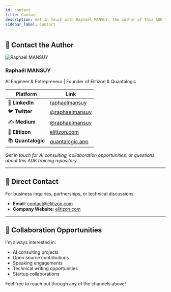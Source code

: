 ```yaml
---
id: contact
title: Contact
description: Get in touch with Raphaël MANSUY, the author of this ADK training repository
sidebar_label: Contact
---
```


## 👤 Contact the Author

![Raphaël MANSUY](/img/raphael_mansuy.png)

### Raphaël MANSUY

AI Engineer & Entrepreneur | Founder of Elitizon & Quantalogic

| Platform | Link |
|----------|------|
| 💼 **LinkedIn** | [raphaelmansuy](https://www.linkedin.com/in/raphaelmansuy) |
| 🐦 **Twitter** | [@raphaelmansuy](https://x.com/raphaelmansuy) |
| ✍️ **Medium** | [@raphaelmansuy](https://medium.com/@raphaelmansuy) |
| 🤖 **Elitizon** | [elitizon.com](https://elitizon.com) |
| 📚 **Quantalogic** | [quantalogic.app](https://quantalogic.app) |

*Get in touch for AI consulting, collaboration opportunities, or questions about this ADK training repository.*

---

## 📧 Direct Contact

For business inquiries, partnerships, or technical discussions:

- **Email**: [contact@elitizon.com](mailto:contact@elitizon.com)
- **Company Website**: [elitizon.com](https://elitizon.com)

---

## 🤝 Collaboration Opportunities

I'm always interested in:

- AI consulting projects
- Open source contributions
- Speaking engagements
- Technical writing opportunities
- Startup collaborations

Feel free to reach out through any of the channels above!
